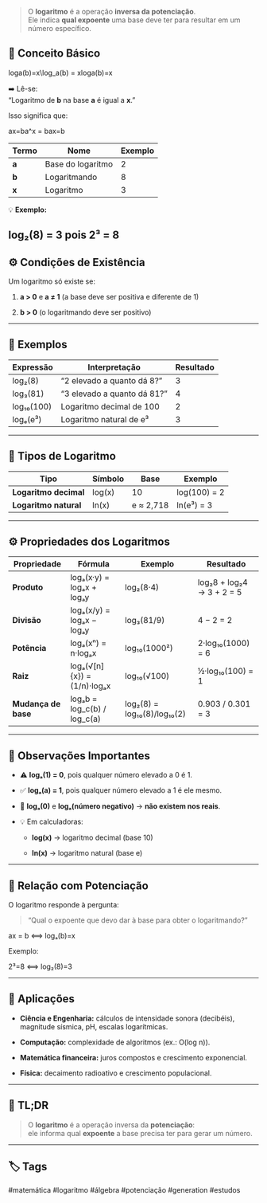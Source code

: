 
> O **logaritmo** é a operação **inversa da potenciação**.  
> Ele indica **qual expoente** uma base deve ter para resultar em um número específico.

## 🧠 Conceito Básico

log⁡a(b)=x\log_a(b) = xloga​(b)=x

➡️ Lê-se:  
“Logaritmo de **b** na base **a** é igual a **x**.”

Isso significa que:

ax=ba^x = bax=b

|Termo|Nome|Exemplo|
|---|---|---|
|**a**|Base do logaritmo|2|
|**b**|Logaritmando|8|
|**x**|Logaritmo|3|

💡 **Exemplo:**

log₂(8) = 3 pois 2³ = 8 
---

## ⚙️ Condições de Existência

Um logaritmo só existe se:

1. **a > 0** e **a ≠ 1** (a base deve ser positiva e diferente de 1)
    
2. **b > 0** (o logaritmando deve ser positivo)
    

---

## 🔢 Exemplos

|Expressão|Interpretação|Resultado|
|---|---|---|
|log₂(8)|“2 elevado a quanto dá 8?”|3|
|log₃(81)|“3 elevado a quanto dá 81?”|4|
|log₁₀(100)|Logaritmo decimal de 100|2|
|logₑ(e³)|Logaritmo natural de e³|3|

---

## 📘 Tipos de Logaritmo

|Tipo|Símbolo|Base|Exemplo|
|---|---|---|---|
|**Logaritmo decimal**|log(x)|10|log(100) = 2|
|**Logaritmo natural**|ln(x)|e ≈ 2,718|ln(e³) = 3|

---

## ⚙️ Propriedades dos Logaritmos

| Propriedade         | Fórmula                     | Exemplo                     | Resultado                 |
| ------------------- | --------------------------- | --------------------------- | ------------------------- |
| **Produto**         | logₐ(x·y) = logₐx + logₐy   | log₂(8·4)                   | log₂8 + log₂4 → 3 + 2 = 5 |
| **Divisão**         | logₐ(x/y) = logₐx − logₐy   | log₃(81/9)                  | 4 − 2 = 2                 |
| **Potência**        | logₐ(xⁿ) = n·logₐx          | log₁₀(1000²)                | 2·log₁₀(1000) = 6         |
| **Raiz**            | logₐ(√[n]{x}) = (1/n)·logₐx | log₁₀(√100)                 | ½·log₁₀(100) = 1          |
| **Mudança de base** | logₐb = log_c(b) / log_c(a) | log₂(8) = log₁₀(8)/log₁₀(2) | 0.903 / 0.301 = 3         |

---

## 💬 Observações Importantes

- ⚠️ **logₐ(1) = 0**, pois qualquer número elevado a 0 é 1.
    
- ✅ **logₐ(a) = 1**, pois qualquer número elevado a 1 é ele mesmo.
    
- 🚫 **logₐ(0)** e **logₐ(número negativo)** → **não existem nos reais**.
    
- 💡 Em calculadoras:
    
    - **log(x)** → logaritmo decimal (base 10)
        
    - **ln(x)** → logaritmo natural (base e)
        

---

## 🔁 Relação com Potenciação

O logaritmo responde à pergunta:

> “Qual o expoente que devo dar à base para obter o logaritmando?”

ax = b ⟺ logₐ(b)=x

Exemplo:

2³=8 ⟺ log₂(8)=3

---

## 🧮 Aplicações

- **Ciência e Engenharia:** cálculos de intensidade sonora (decibéis), magnitude sísmica, pH, escalas logarítmicas.
    
- **Computação:** complexidade de algoritmos (ex.: O(log n)).
    
- **Matemática financeira:** juros compostos e crescimento exponencial.
    
- **Física:** decaimento radioativo e crescimento populacional.
    

---

## 🧾 TL;DR

> O **logaritmo** é a operação inversa da **potenciação**:  
> ele informa qual **expoente** a base precisa ter para gerar um número.

---

## 🏷️ Tags

#matemática #logaritmo #álgebra #potenciação #generation #estudos